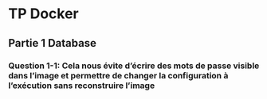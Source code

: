 # TP Docker
## Partie 1 Database
### Question 1-1: Cela nous évite d’écrire des mots de passe visible dans l’image et permettre de changer la configuration à l’exécution sans reconstruire l’image 
